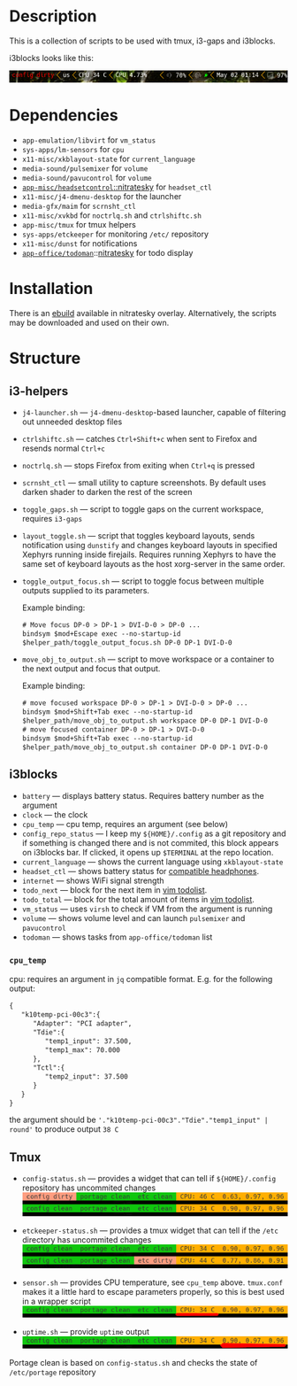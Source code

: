 # Description
This is a collection of scripts to be used with tmux, i3-gaps and i3blocks.

i3blocks looks like this:

![i3blocks example](assets/i3blocksexample.png "i3blocks example")

# Dependencies
* `app-emulation/libvirt` for `vm_status`
* `sys-apps/lm-sensors` for `cpu`
* `x11-misc/xkblayout-state` for `current_language`
* `media-sound/pulsemixer` for `volume`
* `media-sound/pavucontrol` for `volume`
* [`app-misc/headsetcontrol`](https://github.com/Sapd/HeadsetControl)[::nitratesky](https://github.com/SabbathHex/nitratesky) for `headset_ctl`
* `x11-misc/j4-dmenu-desktop` for the launcher
* `media-gfx/maim` for `scrnsht_ctl`
* `x11-misc/xvkbd` for `noctrlq.sh` and `ctrlshiftc.sh`
* `app-misc/tmux` for tmux helpers
* `sys-apps/etckeeper` for monitoring `/etc/` repository
* `x11-misc/dunst` for notifications
* [`app-office/todoman`](https://github.com/pimutils/todoman)::[nitratesky](https://github.com/SabbathHex/nitratesky) for todo display

# Installation

There is an [ebuild](https://github.com/SabbathHex/nitratesky/blob/master/x11-misc/SH-wm-scripts/SH-wm-scripts-9999.ebuild) available in nitratesky overlay. Alternatively, the scripts may be downloaded and used on their own.

# Structure
## i3-helpers

* `j4-launcher.sh` — `j4-dmenu-desktop`-based launcher, capable of filtering out unneeded desktop files
* `ctrlshiftc.sh` — catches `Ctrl+Shift+c` when sent to Firefox and resends normal `Ctrl+c`
* `noctrlq.sh` — stops Firefox from exiting when `Ctrl+q` is pressed
* `scrnsht_ctl` — small utility to capture screenshots. By default uses darken shader to darken the rest of the screen
* `toggle_gaps.sh` — script to toggle gaps on the current workspace, requires `i3-gaps`
* `layout_toggle.sh` — script that toggles keyboard layouts, sends notification using `dunstify` and changes keyboard layouts in specified Xephyrs running inside firejails. Requires running Xephyrs to have the same set of keyboard layouts as the host xorg-server in the same order.
* `toggle_output_focus.sh` — script to toggle focus between multiple outputs supplied to its parameters.

    Example binding:

    ```
    # Move focus DP-0 > DP-1 > DVI-D-0 > DP-0 ...
    bindsym $mod+Escape exec --no-startup-id $helper_path/toggle_output_focus.sh DP-0 DP-1 DVI-D-0
    ```

* `move_obj_to_output.sh` — script to move workspace or a container to the next output and focus that output.

    Example binding:

    ```
    # move focused workspace DP-0 > DP-1 > DVI-D-0 > DP-0 ...
    bindsym $mod+Shift+Tab exec --no-startup-id $helper_path/move_obj_to_output.sh workspace DP-0 DP-1 DVI-D-0
    # move focused container DP-0 > DP-1 > DVI-D-0
    bindsym $mod+Shift+Tab exec --no-startup-id $helper_path/move_obj_to_output.sh container DP-0 DP-1 DVI-D-0
    ```

## i3blocks
* `battery` — displays battery status. Requires battery number as the argument
* `clock` — the clock
* `cpu_temp` — cpu temp, requires an argument (see below)
* `config_repo_status` — I keep my `${HOME}/.config` as a git repository and if something is changed there and is not commited, this block appears on i3blocks bar. If clicked, it opens up `$TERMINAL` at the repo location.
* `current_language` — shows the current language using `xkblayout-state`
* `headset_ctl` — shows battery status for [compatible headphones](https://github.com/Sapd/HeadsetControl).
* `internet` — shows WiFi signal strength
* `todo_next` — block for the next item in [vim todolist](https://github.com/SabbathHex/vim-todofile).
* `todo_total` — block for the total amount of items in [vim todolist](https://github.com/SabbathHex/vim-todofile).
* `vm_status` — uses `virsh` to check if VM from the argument is running
* `volume` — shows volume level and can launch `pulsemixer` and `pavucontrol`
* `todoman` — shows tasks from `app-office/todoman` list

### `cpu_temp`
cpu: requires an argument in `jq` compatible format. E.g. for the following output:
```
{
   "k10temp-pci-00c3":{
      "Adapter": "PCI adapter",
      "Tdie":{
         "temp1_input": 37.500,
         "temp1_max": 70.000
      },
      "Tctl":{
         "temp2_input": 37.500
      }
   }
}
```
the argument should be `'."k10temp-pci-00c3"."Tdie"."temp1_input" | round'` to produce output `38 C`

## Tmux

* `config-status.sh` — provides a widget that can tell if `${HOME}/.config` repository has uncommited changes
    ![Image](assets/config-status.png)

* `etckeeper-status.sh` — provides a tmux widget that can tell if the `/etc` directory has uncommited changes
    ![Image](assets/etckeeper-status.png)

* `sensor.sh` — provides CPU temperature, see `cpu_temp` above. `tmux.conf` makes it a little hard to escape parameters properly, so this is best used in a wrapper script
    ![](assets/sensor.png)

* `uptime.sh` — provide `uptime` output
    ![](assets/uptime.png)

Portage clean is based on `config-status.sh` and checks the state of `/etc/portage` repository
